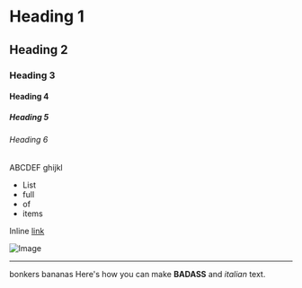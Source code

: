 # Heading 1

## Heading 2

### Heading 3

#### Heading 4

##### Heading 5

###### Heading 6

ABCDEF
ghijkl

- List
- full
- of
- items

Inline [link](https://example.com)

![Image](https://picsum.photos/640/360)

---

bonkers bananas
Here's how you can make **BADASS** and _italian_ text.
